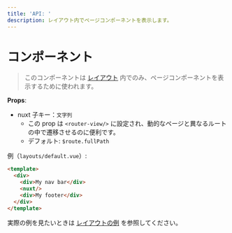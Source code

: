 ```yaml
---
title: 'API: '
description: レイアウト内でページコンポーネントを表示します。
---
```


# <nuxt> コンポーネント

> このコンポーネントは [レイアウト](/guide/views#%E3%83%AC%E3%82%A4%E3%82%A2%E3%82%A6%E3%83%88) 内でのみ、ページコンポーネントを表示するために使われます。

**Props**:

- nuxt 子キー：`文字列`
    - この prop は `<router-view/>` に設定され、動的なページと異なるルートの中で遷移させるのに便利です。
    - デフォルト: `$route.fullPath`

例（`layouts/default.vue`）:

```html
<template>
  <div>
    <div>My nav bar</div>
    <nuxt/>
    <div>My footer</div>
  </div>
</template>
```

実際の例を見たいときは [レイアウトの例](/examples/layouts) を参照してください。
